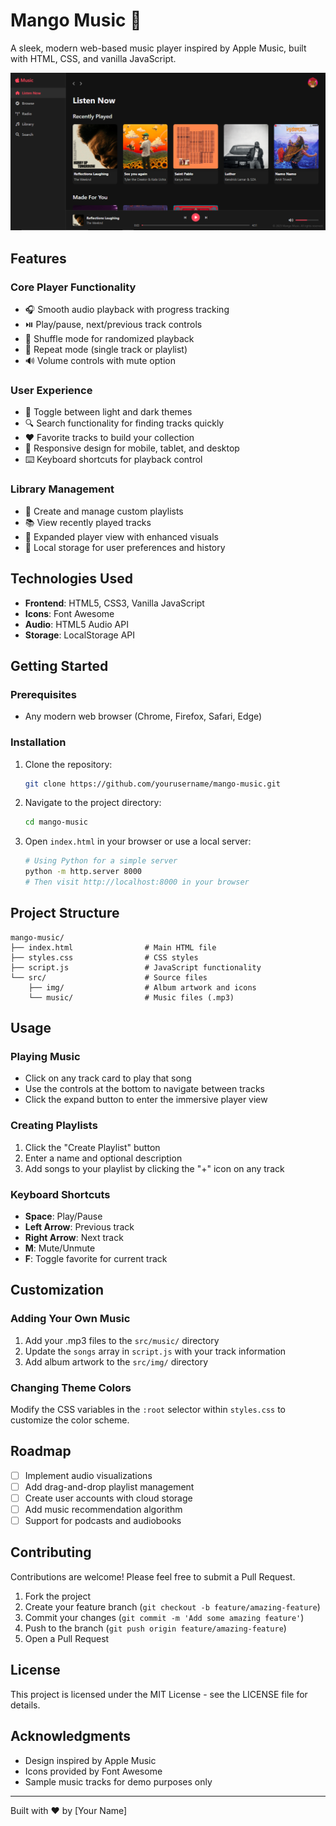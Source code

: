 # Mango Music 🎵

A sleek, modern web-based music player inspired by Apple Music, built with HTML, CSS, and vanilla JavaScript.

![Mango Music Screenshot](./src/img/Project.png)

## Features

### Core Player Functionality
- 🎧 Smooth audio playback with progress tracking
- ⏯️ Play/pause, next/previous track controls
- 🔀 Shuffle mode for randomized playback
- 🔁 Repeat mode (single track or playlist)
- 🔊 Volume controls with mute option

### User Experience
- 🌙 Toggle between light and dark themes
- 🔍 Search functionality for finding tracks quickly
- ❤️ Favorite tracks to build your collection
- 📱 Responsive design for mobile, tablet, and desktop
- ⌨️ Keyboard shortcuts for playback control

### Library Management
- 📝 Create and manage custom playlists
- 📚 View recently played tracks
- 🎨 Expanded player view with enhanced visuals
- 💾 Local storage for user preferences and history

## Technologies Used

- **Frontend**: HTML5, CSS3, Vanilla JavaScript
- **Icons**: Font Awesome
- **Audio**: HTML5 Audio API
- **Storage**: LocalStorage API

## Getting Started

### Prerequisites
- Any modern web browser (Chrome, Firefox, Safari, Edge)

### Installation

1. Clone the repository:
   ```bash
   git clone https://github.com/yourusername/mango-music.git
   ```

2. Navigate to the project directory:
   ```bash
   cd mango-music
   ```

3. Open `index.html` in your browser or use a local server:
   ```bash
   # Using Python for a simple server
   python -m http.server 8000
   # Then visit http://localhost:8000 in your browser
   ```

## Project Structure

```
mango-music/
├── index.html                # Main HTML file
├── styles.css                # CSS styles
├── script.js                 # JavaScript functionality
└── src/                      # Source files
    ├── img/                  # Album artwork and icons
    └── music/                # Music files (.mp3)
```

## Usage

### Playing Music
- Click on any track card to play that song
- Use the controls at the bottom to navigate between tracks
- Click the expand button to enter the immersive player view

### Creating Playlists
1. Click the "Create Playlist" button
2. Enter a name and optional description
3. Add songs to your playlist by clicking the "+" icon on any track

### Keyboard Shortcuts
- **Space**: Play/Pause
- **Left Arrow**: Previous track
- **Right Arrow**: Next track
- **M**: Mute/Unmute
- **F**: Toggle favorite for current track

## Customization

### Adding Your Own Music
1. Add your .mp3 files to the `src/music/` directory
2. Update the `songs` array in `script.js` with your track information
3. Add album artwork to the `src/img/` directory

### Changing Theme Colors
Modify the CSS variables in the `:root` selector within `styles.css` to customize the color scheme.

## Roadmap

- [ ] Implement audio visualizations
- [ ] Add drag-and-drop playlist management
- [ ] Create user accounts with cloud storage
- [ ] Add music recommendation algorithm
- [ ] Support for podcasts and audiobooks

## Contributing

Contributions are welcome! Please feel free to submit a Pull Request.

1. Fork the project
2. Create your feature branch (`git checkout -b feature/amazing-feature`)
3. Commit your changes (`git commit -m 'Add some amazing feature'`)
4. Push to the branch (`git push origin feature/amazing-feature`)
5. Open a Pull Request

## License

This project is licensed under the MIT License - see the LICENSE file for details.

## Acknowledgments

- Design inspired by Apple Music
- Icons provided by Font Awesome
- Sample music tracks for demo purposes only

---

Built with ❤️ by [Your Name]